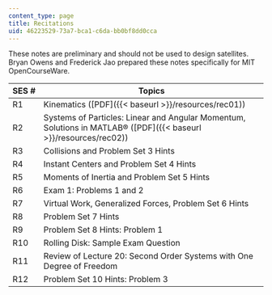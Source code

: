 ```yaml
---
content_type: page
title: Recitations
uid: 46223529-73a7-bca1-c6da-bb0bf8dd0cca
---
```


These notes are preliminary and should not be used to design satellites. Bryan Owens and Frederick Jao prepared these notes specifically for MIT OpenCourseWare.

| SES # | Topics |
| --- | --- |
| R1 | Kinematics ([PDF]({{< baseurl >}}/resources/rec01)) |
| R2 | Systems of Particles: Linear and Angular Momentum, Solutions in MATLAB® ([PDF]({{< baseurl >}}/resources/rec02)) |
| R3 | Collisions and Problem Set 3 Hints |
| R4 | Instant Centers and Problem Set 4 Hints |
| R5 | Moments of Inertia and Problem Set 5 Hints |
| R6 | Exam 1: Problems 1 and 2 |
| R7 | Virtual Work, Generalized Forces, Problem Set 6 Hints |
| R8 | Problem Set 7 Hints |
| R9 | Problem Set 8 Hints: Problem 1 |
| R10 | Rolling Disk: Sample Exam Question |
| R11 | Review of Lecture 20: Second Order Systems with One Degree of Freedom |
| R12 | Problem Set 10 Hints: Problem 3